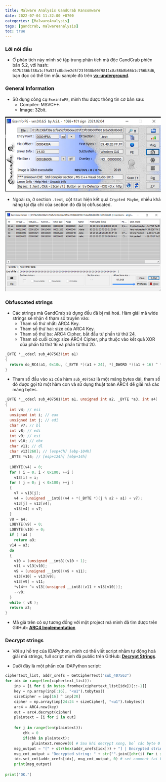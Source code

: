 ```yaml
---
title: Malware Analysis GandCrab Ransomware
date: 2022-07-04 11:32:00 +0700
categories: [MalwareAnalysis]
tags: [gandcrab, malwareanalysis]
toc: true
---
```



### Lời nói đầu
- Ở phân tích này mình sẽ tập trung phân tích mã độc GandCrab phiên bản 5.2, với hash: `017b236bf38a1cf9a52fc0bdee2d5f23f038b00f9811c8a58b8b66b1c756b8d6`, bạn đọc có thể tìm mẫu sample đó trên [**vx-underground**](https://samples.vx-underground.org/samples/Families/GandCrab/).

### General Information
- Sử dụng công cụ `ExeinfoPE`, mình thu được thông tin cơ bản sau:
    - Compiler: MSVC++.
    - Image: 32bit.

![infoPE](/assets/img/GandCrab_images/infoPE.png)

- Ngoài ra, ở section `.text`, cột `Stat` hiện kết quả `Crypted Maybe`, nhiều khả năng tại địa chỉ của section đó đã bị obfuscated.

![sstatPE](/assets/img/GandCrab_images/sstatPE.png)

### Obfuscated strings
- Các strings mà GandCrab sử dụng đều đã bị mã hoá. Hàm giải mã wide strings sẽ nhận 4 tham số truyền vào:
    - Tham số thứ nhất: ARC4 Key.
    - Tham số thứ hai: size của ARC4 Key.
    - Tham số thứ ba: ARC4 Cipher, bắt đầu từ phần tử thứ 24.
    - Tham số cuối cùng: size ARC4 Cipher, phụ thuộc vào kết quả XOR của phần tử thứ 16 và phần tử thứ 20.

```c++
_BYTE *__cdecl sub_407563(int a1)
{
  return do_RC4(a1, 0x10u, (_BYTE *)(a1 + 24), *(_DWORD *)(a1 + 16) ^ *(_DWORD *)(a1 + 20));
}
```

- Tham số đầu vào `a1` của hàm `sub_407563` là một mảng bytes dài, tham số đó được gọi từ một hàm con và sử dụng thuật toán ARC4 để giải mã các mảng bytes.

```c++
_BYTE *__cdecl sub_407581(int a1, unsigned int a2, _BYTE *a3, int a4)
{
  int v4; // esi
  unsigned int i; // eax
  unsigned int j; // edi
  char v7; // bl
  int v8; // edi
  int v9; // esi
  int v10; // ebx
  char v11; // dl
  char v13[260]; // [esp+Ch] [ebp-104h]
  _BYTE *v14; // [esp+124h] [ebp+14h]

  LOBYTE(v4) = 0;
  for ( i = 0; i < 0x100; ++i )
    v13[i] = i;
  for ( j = 0; j < 0x100; ++j )
  {
    v7 = v13[j];
    v4 = (unsigned __int8)(v4 + *(_BYTE *)(j % a2 + a1) + v7);
    v13[j] = v13[v4];
    v13[v4] = v7;
  }
  v8 = a4;
  LOBYTE(v9) = 0;
  LOBYTE(v10) = 0;
  if ( !a4 )
    return a3;
  v14 = a3;
  do
  {
    v10 = (unsigned __int8)(v10 + 1);
    v11 = v13[v10];
    v9 = (unsigned __int8)(v9 + v11);
    v13[v10] = v13[v9];
    v13[v9] = v11;
    *v14++ ^= v13[(unsigned __int8)(v11 + v13[v10])];
    --v8;
  }
  while ( v8 );
  return a3;
}
```

- Mã giả trên có sự tương đồng với một project mà mình đã tìm được trên GitHub: [**ARC4 Implementation**](https://github.com/drFabio/RC4/blob/master/ARC4.cpp)

### Decrypt strings
- Với sự hỗ trợ của IDAPython, mình có thể viết script nhằm tự động hoá giải mã strings, full script mình đã public trên GitHub: [**Decrypt Strings**](https://github.com/MrEn1gma/GandCrab-Decrypt-String/blob/main/gandcrab_decrypt.py).

- Dưới đây là một phần của IDAPython script:

```python
ciphertext_list, addr_xrefs = GetCipherText("sub_407563")
for idx in range(len(ciphertext_list)):
    inp = [i for i in bytes.fromhex(ciphertext_list[idx])[::-1]]
    key = np.array(inp[:16], "<u1").tobytes()
    sizeCipher = inp[16] ^ inp[20]
    cipher = np.array(inp[24:24 + sizeCipher], "<u1").tobytes()
    arc4 = ARC4.new(key)
    out = arc4.decrypt(cipher)
    plaintext = [i for i in out]

    for j in range(len(plaintext)):
        chk = 0
        if(chk in plaintext):
            plaintext.remove(0) # Sau khi decrypt xong, bỏ các byte 0 để print ra chuỗi hoàn chỉnh        
    msg_output = "[" + str(hex(addr_xrefs[idx])) + "] | Encrypted string: 0x" + str(ciphertext_list[idx]) + " | Decrypted string: " + str("".join([chr(i) for i in plaintext]))
    msg_cmt_output = "Decrypted string: " + str("".join([chr(i) for i in plaintext]))
    idc.set_cmt(addr_xrefs[idx], msg_cmt_output, 0) # set comment tai ham do
    print(msg_output)
        
print("OK.")
```

